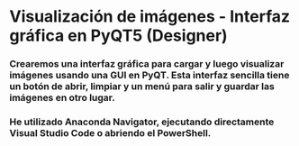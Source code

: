 # Visualización de imágenes - Interfaz gráfica en PyQT5 (Designer)

### Crearemos una interfaz gráfica para cargar y luego visualizar imágenes usando una GUI en PyQT. Esta interfaz sencilla tiene un botón de abrir, limpiar y un menú para salir y guardar las imágenes en otro lugar.




### He utilizado Anaconda Navigator, ejecutando directamente Visual Studio Code o abriendo el PowerShell. 




